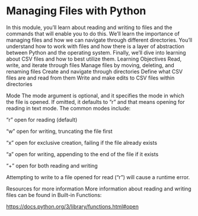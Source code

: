 # Managing Files with Python

In this module, you’ll learn about reading and writing to files and the commands that will enable you to do this. We’ll learn the importance of managing files and how we can navigate through different directories. You’ll understand how to work with files and how there is a layer of abstraction between Python and the operating system. Finally, we’ll dive into learning about CSV files and how to best utilize them.
Learning Objectives
Read, write, and iterate through files
Manage files by moving, deleting, and renaming files
Create and navigate through directories
Define what CSV files are and read from them
Write and make edits to CSV files within directories

Mode
The mode argument is optional, and it specifies the mode in which the file is opened. If omitted, it defaults to ”r” and that means opening for reading in text mode. The common modes include:

“r” open for reading (default)

“w” open for writing, truncating the file first

“x” open for exclusive creation, failing if the file already exists

“a” open for writing, appending to the end of the file if it exists

“+” open for both reading and writing

Attempting to write to a file opened for read (“r”) will cause a runtime error.

Resources for more information
More information about reading and writing files can be found in Built-in Functions:

https://docs.python.org/3/library/functions.html#open
